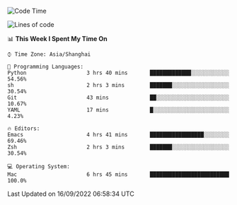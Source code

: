 <!--START_SECTION:waka-->
![Code Time](http://img.shields.io/badge/Code%20Time-862%20hrs%2059%20mins-blue)

![Lines of code](https://img.shields.io/badge/From%20Hello%20World%20I%27ve%20Written-22%20Thousand%20lines%20of%20code-blue)

📊 **This Week I Spent My Time On** 

```text
⌚︎ Time Zone: Asia/Shanghai

💬 Programming Languages: 
Python                   3 hrs 40 mins       █████████████░░░░░░░░░░░░   54.56% 
sh                       2 hrs 3 mins        ███████░░░░░░░░░░░░░░░░░░   30.54% 
Git                      43 mins             ██░░░░░░░░░░░░░░░░░░░░░░░   10.67% 
YAML                     17 mins             █░░░░░░░░░░░░░░░░░░░░░░░░   4.23%

🔥 Editors: 
Emacs                    4 hrs 41 mins       █████████████████░░░░░░░░   69.46% 
Zsh                      2 hrs 3 mins        ███████░░░░░░░░░░░░░░░░░░   30.54%

💻 Operating System: 
Mac                      6 hrs 45 mins       █████████████████████████   100.0%

```


 Last Updated on 16/09/2022 06:58:34 UTC
<!--END_SECTION:waka-->
